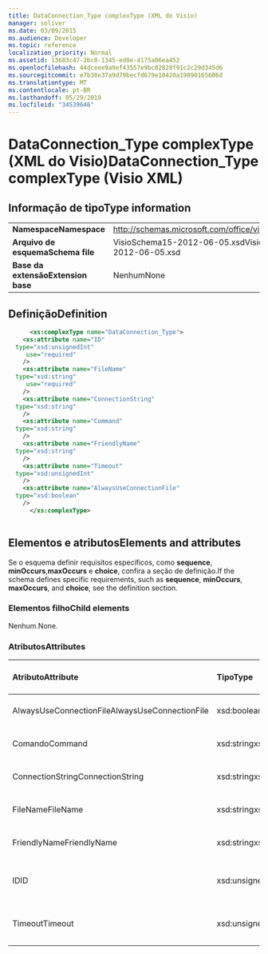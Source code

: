 ```yaml
---
title: DataConnection_Type complexType (XML do Visio)
manager: soliver
ms.date: 03/09/2015
ms.audience: Developer
ms.topic: reference
localization_priority: Normal
ms.assetid: 13683c47-2bc8-1345-ed0e-4175a06ea452
ms.openlocfilehash: 44dceee9a9ef43557e9bc02828f91c2c29d345d6
ms.sourcegitcommit: e7b38e37a9d79becfd679e10420a19890165606d
ms.translationtype: MT
ms.contentlocale: pt-BR
ms.lasthandoff: 05/29/2019
ms.locfileid: "34539646"
---
```

# <a name="dataconnection_type-complextype-visio-xml"></a><span data-ttu-id="efc25-102">DataConnection_Type complexType (XML do Visio)</span><span class="sxs-lookup"><span data-stu-id="efc25-102">DataConnection_Type complexType (Visio XML)</span></span>

## <a name="type-information"></a><span data-ttu-id="efc25-103">Informação de tipo</span><span class="sxs-lookup"><span data-stu-id="efc25-103">Type information</span></span>

|||
|:-----|:-----|
|<span data-ttu-id="efc25-104">**Namespace**</span><span class="sxs-lookup"><span data-stu-id="efc25-104">**Namespace**</span></span> <br/> |http://schemas.microsoft.com/office/visio/2011/1/core  <br/> |
|<span data-ttu-id="efc25-105">**Arquivo de esquema**</span><span class="sxs-lookup"><span data-stu-id="efc25-105">**Schema file**</span></span> <br/> |<span data-ttu-id="efc25-106">VisioSchema15-2012-06-05.xsd</span><span class="sxs-lookup"><span data-stu-id="efc25-106">VisioSchema15-2012-06-05.xsd</span></span>  <br/> |
|<span data-ttu-id="efc25-107">**Base da extensão**</span><span class="sxs-lookup"><span data-stu-id="efc25-107">**Extension base**</span></span> <br/> |<span data-ttu-id="efc25-108">Nenhum</span><span class="sxs-lookup"><span data-stu-id="efc25-108">None</span></span>  <br/> |
   
## <a name="definition"></a><span data-ttu-id="efc25-109">Definição</span><span class="sxs-lookup"><span data-stu-id="efc25-109">Definition</span></span>

```XML
      <xs:complexType name="DataConnection_Type">
    <xs:attribute name="ID"
  type="xsd:unsignedInt"
     use="required"
    />
    <xs:attribute name="FileName"
  type="xsd:string"
     use="required"
    />
    <xs:attribute name="ConnectionString"
  type="xsd:string"
    />
    <xs:attribute name="Command"
  type="xsd:string"
    />
    <xs:attribute name="FriendlyName"
  type="xsd:string"
    />
    <xs:attribute name="Timeout"
  type="xsd:unsignedInt"
    />
    <xs:attribute name="AlwaysUseConnectionFile"
  type="xsd:boolean"
    />
      </xs:complexType>
      
```

## <a name="elements-and-attributes"></a><span data-ttu-id="efc25-110">Elementos e atributos</span><span class="sxs-lookup"><span data-stu-id="efc25-110">Elements and attributes</span></span>

<span data-ttu-id="efc25-111">Se o esquema definir requisitos específicos, como **sequence**, **minOccurs**,**maxOccurs** e **choice**, confira a seção de definição.</span><span class="sxs-lookup"><span data-stu-id="efc25-111">If the schema defines specific requirements, such as **sequence**, **minOccurs**, **maxOccurs**, and **choice**, see the definition section.</span></span> 
  
### <a name="child-elements"></a><span data-ttu-id="efc25-112">Elementos filho</span><span class="sxs-lookup"><span data-stu-id="efc25-112">Child elements</span></span>

<span data-ttu-id="efc25-113">Nenhum.</span><span class="sxs-lookup"><span data-stu-id="efc25-113">None.</span></span>
  
### <a name="attributes"></a><span data-ttu-id="efc25-114">Atributos</span><span class="sxs-lookup"><span data-stu-id="efc25-114">Attributes</span></span>

|<span data-ttu-id="efc25-115">**Atributo**</span><span class="sxs-lookup"><span data-stu-id="efc25-115">**Attribute**</span></span>|<span data-ttu-id="efc25-116">**Tipo**</span><span class="sxs-lookup"><span data-stu-id="efc25-116">**Type**</span></span>|<span data-ttu-id="efc25-117">**Obrigatório**</span><span class="sxs-lookup"><span data-stu-id="efc25-117">**Required**</span></span>|<span data-ttu-id="efc25-118">**Descrição**</span><span class="sxs-lookup"><span data-stu-id="efc25-118">**Description**</span></span>|<span data-ttu-id="efc25-119">**Valores possíveis**</span><span class="sxs-lookup"><span data-stu-id="efc25-119">**Possible values**</span></span>|
|:-----|:-----|:-----|:-----|:-----|
|<span data-ttu-id="efc25-120">AlwaysUseConnectionFile</span><span class="sxs-lookup"><span data-stu-id="efc25-120">AlwaysUseConnectionFile</span></span>  <br/> |<span data-ttu-id="efc25-121">xsd:boolean</span><span class="sxs-lookup"><span data-stu-id="efc25-121">xsd:boolean</span></span>  <br/> |<span data-ttu-id="efc25-122">opcional</span><span class="sxs-lookup"><span data-stu-id="efc25-122">optional</span></span>  <br/> ||<span data-ttu-id="efc25-123">Valores do tipo xsd:boolean.</span><span class="sxs-lookup"><span data-stu-id="efc25-123">Values of the xsd:boolean type.</span></span>  <br/> |
|<span data-ttu-id="efc25-124">Comando</span><span class="sxs-lookup"><span data-stu-id="efc25-124">Command</span></span>  <br/> |<span data-ttu-id="efc25-125">xsd:string</span><span class="sxs-lookup"><span data-stu-id="efc25-125">xsd:string</span></span>  <br/> |<span data-ttu-id="efc25-126">opcional</span><span class="sxs-lookup"><span data-stu-id="efc25-126">optional</span></span>  <br/> ||<span data-ttu-id="efc25-127">Valores do tipo xsd:string.</span><span class="sxs-lookup"><span data-stu-id="efc25-127">Values of the xsd:string type.</span></span>  <br/> |
|<span data-ttu-id="efc25-128">ConnectionString</span><span class="sxs-lookup"><span data-stu-id="efc25-128">ConnectionString</span></span>  <br/> |<span data-ttu-id="efc25-129">xsd:string</span><span class="sxs-lookup"><span data-stu-id="efc25-129">xsd:string</span></span>  <br/> |<span data-ttu-id="efc25-130">opcional</span><span class="sxs-lookup"><span data-stu-id="efc25-130">optional</span></span>  <br/> ||<span data-ttu-id="efc25-131">Valores do tipo xsd:string.</span><span class="sxs-lookup"><span data-stu-id="efc25-131">Values of the xsd:string type.</span></span>  <br/> |
|<span data-ttu-id="efc25-132">FileName</span><span class="sxs-lookup"><span data-stu-id="efc25-132">FileName</span></span>  <br/> |<span data-ttu-id="efc25-133">xsd:string</span><span class="sxs-lookup"><span data-stu-id="efc25-133">xsd:string</span></span>  <br/> |<span data-ttu-id="efc25-134">obrigatório</span><span class="sxs-lookup"><span data-stu-id="efc25-134">required</span></span>  <br/> ||<span data-ttu-id="efc25-135">Valores do tipo xsd:string.</span><span class="sxs-lookup"><span data-stu-id="efc25-135">Values of the xsd:string type.</span></span>  <br/> |
|<span data-ttu-id="efc25-136">FriendlyName</span><span class="sxs-lookup"><span data-stu-id="efc25-136">FriendlyName</span></span>  <br/> |<span data-ttu-id="efc25-137">xsd:string</span><span class="sxs-lookup"><span data-stu-id="efc25-137">xsd:string</span></span>  <br/> |<span data-ttu-id="efc25-138">opcional</span><span class="sxs-lookup"><span data-stu-id="efc25-138">optional</span></span>  <br/> ||<span data-ttu-id="efc25-139">Valores do tipo xsd:string.</span><span class="sxs-lookup"><span data-stu-id="efc25-139">Values of the xsd:string type.</span></span>  <br/> |
|<span data-ttu-id="efc25-140">ID</span><span class="sxs-lookup"><span data-stu-id="efc25-140">ID</span></span>  <br/> |<span data-ttu-id="efc25-141">xsd:unsignedInt</span><span class="sxs-lookup"><span data-stu-id="efc25-141">xsd:unsignedInt</span></span>  <br/> |<span data-ttu-id="efc25-142">obrigatório</span><span class="sxs-lookup"><span data-stu-id="efc25-142">required</span></span>  <br/> ||<span data-ttu-id="efc25-143">Valores do tipo xsd:unsignedInt.</span><span class="sxs-lookup"><span data-stu-id="efc25-143">Values of the xsd:unsignedInt type.</span></span>  <br/> |
|<span data-ttu-id="efc25-144">Timeout</span><span class="sxs-lookup"><span data-stu-id="efc25-144">Timeout</span></span>  <br/> |<span data-ttu-id="efc25-145">xsd:unsignedInt</span><span class="sxs-lookup"><span data-stu-id="efc25-145">xsd:unsignedInt</span></span>  <br/> |<span data-ttu-id="efc25-146">opcional</span><span class="sxs-lookup"><span data-stu-id="efc25-146">optional</span></span>  <br/> ||<span data-ttu-id="efc25-147">Valores do tipo xsd:unsignedInt.</span><span class="sxs-lookup"><span data-stu-id="efc25-147">Values of the xsd:unsignedInt type.</span></span>  <br/> |
   

